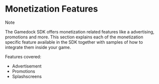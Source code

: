 # Monetization Features

> [!NOTE]
> The Gamedock SDK offers monetization related features like a advertising, promotions and more. This section explains each of the monetization specific feature available in the SDK together with samples of how to integrate them inside your game.

Features covered:

* Advertisement
* Promotions
* Splashscreens
